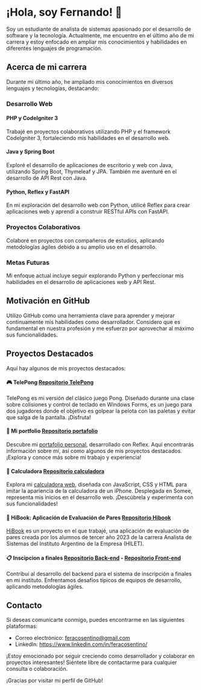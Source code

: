 # ¡Hola, soy Fernando! 👋

Soy un estudiante de analista de sistemas apasionado por el desarrollo de software y la tecnología. Actualmente, me encuentro en el último año de mi carrera y estoy enfocado en ampliar mis conocimientos y habilidades en diferentes lenguajes de programación.

## Acerca de mi carrera

Durante mi último año, he ampliado mis conocimientos en diversos lenguajes y tecnologías, destacando:

### Desarrollo Web

#### PHP y CodeIgniter 3
Trabajé en proyectos colaborativos utilizando PHP y el framework CodeIgniter 3, fortaleciendo mis habilidades en el desarrollo web.

#### Java y Spring Boot
Exploré el desarrollo de aplicaciones de escritorio y web con Java, utilizando Spring Boot, Thymeleaf y JPA. También me aventuré en el desarrollo de API Rest con Java.

#### Python, Reflex y FastAPI
En mi exploración del desarrollo web con Python, utilicé Reflex para crear aplicaciones web y aprendí a construir RESTful APIs con FastAPI.

### Proyectos Colaborativos

Colaboré en proyectos con compañeros de estudios, aplicando metodologías ágiles debido a su amplio uso en el desarrollo.
### Metas Futuras

Mi enfoque actual incluye seguir explorando Python y perfeccionar mis habilidades en el desarrollo de aplicaciones web y API Rest.

## Motivación en GitHub

Utilizo GitHub como una herramienta clave para aprender y mejorar continuamente mis habilidades como desarrollador. Considero que es fundamental en nuestra profesión y me esfuerzo por aprovechar al máximo sus funcionalidades.

## Proyectos Destacados

Aquí hay algunos de mis proyectos destacados:

#### :video_game: TelePong [Repositorio TelePong](https://github.com/Dingras/TelePong)
TelePong es mi versión del clásico juego Pong. Diseñado durante una clase sobre colisiones y control de teclado en Windows Forms, es un juego para dos jugadores donde el objetivo es golpear la pelota con las paletas y evitar que salga de la pantalla.
¡Disfruta!

#### :construction_worker: Mi portfolio [Repositorio portafolio](https://github.com/Dingras/MiPortafolio)
Descubre mi [portafolio personal](https://fercosentino.vercel.app/), desarrollado con Reflex. Aquí encontrarás información sobre mí, así como algunos de mis proyectos destacados. ¡Explora y conoce más sobre mi trabajo y experiencia!

#### :1234: Calculadora [Repositorio calculadora](https://github.com/Dingras/CalculadoraHTML)
Explora mi [calculadora web](http://churritocalculador.somee.com/), diseñada con JavaScript, CSS y HTML para imitar la apariencia de la calculadora de un iPhone. Desplegada en Somee, representa mis inicios en el desarrollo web. ¡Descúbrela y experimenta con sus funcionalidades!

#### :couple: HiBook: Aplicación de Evaluación de Pares [Repositorio Hibook](https://github.com/marceloaudisioClases/hibook)
[HiBook](https://tecnohilet.com.ar/hibook) es un proyecto en el que trabajé, una aplicación de evaluación de pares creada por los alumnos de tercer año 2023 de la carrera Analista de Sistemas del Instituto Argentino de la Empresa (HILET).

#### :clipboard: Inscipcion a finales [Repositorio Back-end](https://github.com/Isekai-technology/incripcionAFinalesBack) - [Repositorio Front-end](https://github.com/Isekai-technology/InscripcionAFinalesFront)
Contribuí al desarrollo del backend para el sistema de inscripción a finales en mi instituto. Enfrentamos desafíos típicos de equipos de desarrollo, aplicando metodologías ágiles.

## Contacto

Si deseas comunicarte conmigo, puedes encontrarme en las siguientes plataformas:

- Correo electrónico: feracosentino@gmail.com
- LinkedIn: https://www.linkedin.com/in/feracosentino/

¡Estoy emocionado por seguir creciendo como desarrollador y colaborar en proyectos interesantes! Siéntete libre de contactarme para cualquier consulta o colaboración.

¡Gracias por visitar mi perfil de GitHub!


<!--
**Dingras/Dingras** is a ✨ _special_ ✨ repository because its `README.md` (this file) appears on your GitHub profile.

Here are some ideas to get you started:

- 🔭 I’m currently working on ...
- 🌱 I’m currently learning ...
- 👯 I’m looking to collaborate on ...
- 🤔 I’m looking for help with ...
- 💬 Ask me about ...
- 📫 How to reach me: ...
- 😄 Pronouns: ...
- ⚡ Fun fact: ...
-->
